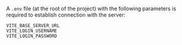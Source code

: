 A `.env` file (at the root of the project) with the following parameters is required to establish connection with the server:
```
VITE_BASE_SERVER_URL
VITE_LOGIN_USERNAME
VITE_LOGIN_PASSWORD
```